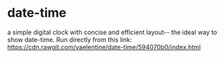 # date-time
a simple digital clock with concise and efficient layout-- the ideal way to show date-time. 
Run directly from this link: https://cdn.rawgit.com/vaelentine/date-time/594070b0/index.html
